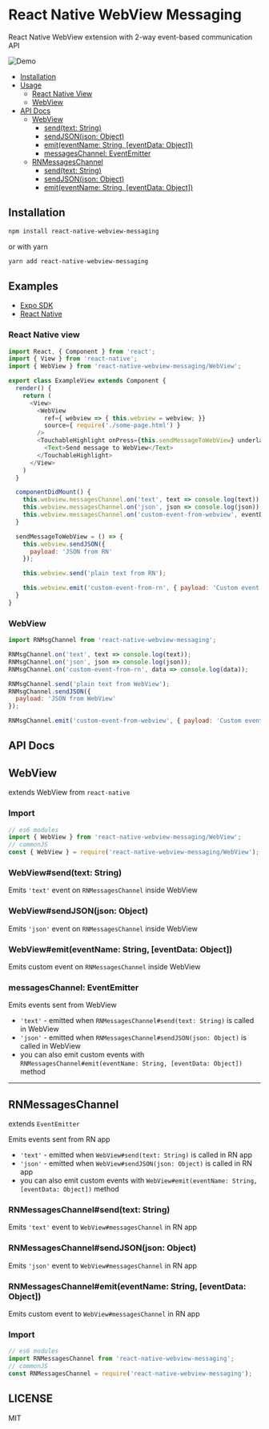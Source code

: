 # React Native WebView Messaging

React Native WebView extension with 2-way event-based communication API

![Demo](http://i.imgur.com/BPKQpLf.gif)

* [Installation](#installation)
* [Usage](#usage)
  - [React Native View](#react-native-view)
  - [WebView](#webview)
* [API Docs](#api-docs)
  - [WebView](#webview)
    - [send(text: String)](#webviewsendtext-string)
    - [sendJSON(json: Object)](#webviewsendjsonjson-object)
    - [emit(eventName: String, [eventData: Object])](#webviewemiteventname-string-eventdata-object)
    - [messagesChannel: EventEmitter](#messageschannel-eventemitter)
  - [RNMessagesChannel](#rnmessageschannel)
    - [send(text: String)](#rnmessageschannelsendtext-string)
    - [sendJSON(json: Object)](#rnmessageschannelsendjsonjson-object)
    - [emit(eventName: String, [eventData: Object])](#rnmessageschannelemiteventname-string-eventdata-object)

## Installation

```sh
npm install react-native-webview-messaging
```

or with yarn

```sh
yarn add react-native-webview-messaging
```

## Examples

* [Expo SDK](https://github.com/R1ZZU/react-native-webview-messaging/tree/master/examples/expo)
* [React Native](https://github.com/R1ZZU/react-native-webview-messaging/tree/master/examples/react-native)

### React Native view

```javascript
import React, { Component } from 'react';
import { View } from 'react-native';
import { WebView } from 'react-native-webview-messaging/WebView';

export class ExampleView extends Component {
  render() {
    return (
      <View>
        <WebView
          ref={ webview => { this.webview = webview; }}
          source={ require('./some-page.html') }
        />
        <TouchableHighlight onPress={this.sendMessageToWebView} underlayColor='transparent'>
          <Text>Send message to WebView</Text>
        </TouchableHighlight>
      </View>
    )
  }

  componentDidMount() {
    this.webview.messagesChannel.on('text', text => console.log(text));
    this.webview.messagesChannel.on('json', json => console.log(json));
    this.webview.messagesChannel.on('custom-event-from-webview', eventData => console.log(eventData));
  }

  sendMessageToWebView = () => {
    this.webview.sendJSON({
      payload: 'JSON from RN'
    });

    this.webview.send('plain text from RN');

    this.webview.emit('custom-event-from-rn', { payload: 'Custom event from RN' });
  }
}
```

### WebView

```javascript
import RNMsgChannel from 'react-native-webview-messaging';

RNMsgChannel.on('text', text => console.log(text));
RNMsgChannel.on('json', json => console.log(json));
RNMsgChannel.on('custom-event-from-rn', data => console.log(data));

RNMsgChannel.send('plain text from WebView');
RNMsgChannel.sendJSON({
  payload: 'JSON from WebView'
});

RNMsgChannel.emit('custom-event-from-webview', { payload: 'Custom event from WebView' })
```

## API Docs
## WebView

extends WebView from `react-native`

### Import
```javascript
// es6 modules
import { WebView } from 'react-native-webview-messaging/WebView';
// commonJS
const { WebView } = require('react-native-webview-messaging/WebView');
```

### WebView#send(text: String)
Emits `'text'` event on `RNMessagesChannel` inside WebView

### WebView#sendJSON(json: Object)
Emits `'json'` event on `RNMessagesChannel` inside WebView

### WebView#emit(eventName: String, [eventData: Object])
Emits custom event on `RNMessagesChannel` inside WebView

### messagesChannel: EventEmitter
Emits events sent from WebView

* `'text'` - emitted when `RNMessagesChannel#send(text: String)` is called in WebView
* `'json'` - emitted when `RNMessagesChannel#sendJSON(json: Object)` is called in WebView
* you can also emit custom events with `RNMessagesChannel#emit(eventName: String, [eventData: Object])` method

---

## RNMessagesChannel
extends `EventEmitter`

Emits events sent from RN app

* `'text'` - emitted when `WebView#send(text: String)` is called in RN app
* `'json'` - emitted when `WebView#sendJSON(json: Object)` is called in RN app
* you can also emit custom events with `WebView#emit(eventName: String, [eventData: Object])` method

### RNMessagesChannel#send(text: String)
Emits `'text'` event to `WebView#messagesChannel` in RN app

### RNMessagesChannel#sendJSON(json: Object)
Emits `'json'` event to `WebView#messagesChannel` in RN app

### RNMessagesChannel#emit(eventName: String, [eventData: Object])
Emits custom event to `WebView#messagesChannel` in RN app

### Import
```javascript
// es6 modules
import RNMessagesChannel from 'react-native-webview-messaging';
// commonJS
const RNMessagesChannel = require('react-native-webview-messaging');
```

## LICENSE

MIT
